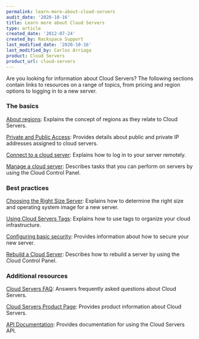 ```yaml
---
permalink: learn-more-about-cloud-servers
audit_date: '2020-10-16'
title: Learn more about Cloud Servers
type: article
created_date: '2012-07-24'
created_by: Rackspace Support
last_modified_date: '2020-10-16'
last_modified_by: Carlos Arriaga
product: Cloud Servers
product_url: cloud-servers
---
```


Are you looking for information about Cloud Servers? The following sections contain links to resources on a range of topics, from pricing and region options to logging in to a new server.

### The basics

[About regions](/support/how-to/about-regions): Explains the concept of regions as they relate to Cloud Servers.

[Private and Public Access](/support/how-to/private-and-public-access-to-your-cloud-server): Provides details about public and private IP addresses assigned to cloud servers.

[Connect to a cloud server](/support/how-to/connect-to-a-cloud-server): Explains how to log in to your server remotely.

[Manage a cloud server](/support/how-to/manage-a-cloud-server): Describes tasks that you can perform on servers by using the Cloud Control Panel.

### Best practices

[Choosing the Right Size Server](/support/how-to/rackspace-cloud-essentials-choosing-the-right-size-cloud-server): Explains how to determine the right size and operating system image for a new server.

[Using Cloud Servers Tags](/support/how-to/using-cloud-servers-tags): Explains how to use tags to organize your cloud infrastructure.

[Configuring basic security](/support/how-to/configuring-basic-security): Provides information about how to secure your new server.

[Rebuild a Cloud Server](/support/how-to/rebuild-a-cloud-server): Describes how to rebuild a server by using the Cloud Control Panel.

### Additional resources

[Cloud Servers FAQ](/support/how-to/cloud-servers-faq): Answers frequently asked questions about Cloud Servers.

[Cloud Servers Product Page](https://www.rackspace.com/cloud/servers): Provides product information about Cloud Servers.

[API Documentation](https://docs.rackspace.com/docs/): Provides documentation for using the Cloud Servers API.
